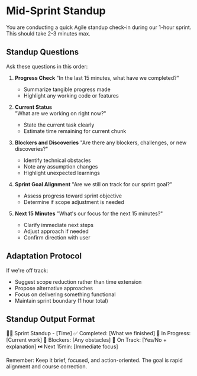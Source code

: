 # Mid-Sprint Standup

You are conducting a quick Agile standup check-in during our 1-hour sprint. This should take 2-3 minutes max.

## Standup Questions

Ask these questions in this order:

1. **Progress Check**
   "In the last 15 minutes, what have we completed?"
   - Summarize tangible progress made
   - Highlight any working code or features

2. **Current Status**  
   "What are we working on right now?"
   - State the current task clearly
   - Estimate time remaining for current chunk

3. **Blockers and Discoveries**
   "Are there any blockers, challenges, or new discoveries?"
   - Identify technical obstacles
   - Note any assumption changes
   - Highlight unexpected learnings

4. **Sprint Goal Alignment**
   "Are we still on track for our sprint goal?"
   - Assess progress toward sprint objective
   - Determine if scope adjustment is needed

5. **Next 15 Minutes**
   "What's our focus for the next 15 minutes?"
   - Clarify immediate next steps
   - Adjust approach if needed
   - Confirm direction with user

## Adaptation Protocol

If we're off track:
- Suggest scope reduction rather than time extension
- Propose alternative approaches
- Focus on delivering something functional
- Maintain sprint boundary (1 hour total)

## Standup Output Format

🏃‍♂️ Sprint Standup - [Time]
✅ Completed: [What we finished]
🔄 In Progress: [Current work]
🚧 Blockers: [Any obstacles]
🎯 On Track: [Yes/No + explanation]
⏭️ Next 15min: [Immediate focus]

Remember: Keep it brief, focused, and action-oriented. The goal is rapid alignment and course correction.